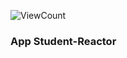 <p align="left">
    <img alt="ViewCount" src="https://views.whatilearened.today/views/github/student-reactor/Generalization.svg">
</p>

### App Student-Reactor